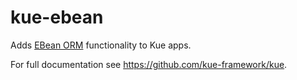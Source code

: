 # kue-ebean
Adds [EBean ORM](http://ebean-orm.github.io/) functionality to Kue apps.

For full documentation see https://github.com/kue-framework/kue.
